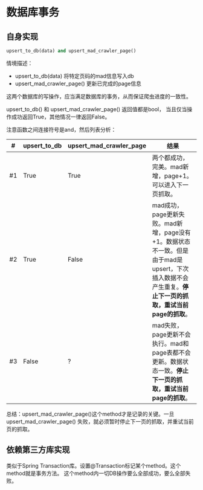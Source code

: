 # 数据库事务

## 自身实现
``` python
upsert_to_db(data) and upsert_mad_crawler_page()
```

情境描述：

- upsert_to_db(data) 将特定页码的mad信息写入db
- upsert_mad_crawler_page() 更新已完成的page信息

这两个数据库的写操作，应当满足数据库的事务，从而保证爬虫进度的一致性。

upsert_to_db() 和 upsert_mad_crawler_page() 返回值都是bool， 当且仅当操作成功返回True，其他情况一律返回False。

注意函数之间连接符号是and，然后列表分析：

|#|upsert_to_db|upsert_mad_crawler_page|结果|
|---|---|---|---|
|#1|True|True|两个都成功，完美。mad新增，page+1。可以进入下一页抓取。|
|#2|True|False|mad成功，page更新失败。mad新增，page没有+1。数据状态不一致。但是由于mad是upsert，下次插入数据不会产生重复。**停止下一页的抓取，重试当前page的抓取**。|
|#3|False|?|mad失败，page更新不会执行。mad和page表都不会更新。数据状态一致。**停止下一页的抓取，重试当前page的抓取**。|

总结：upsert_mad_crawler_page()这个method才是记录的关键。一旦 upsert_mad_crawler_page() 失败，就必须暂时停止下一页的抓取，并重试当前页的抓取。


## 依赖第三方库实现
类似于Spring Transaction库。设置@Transaction标记某个method。这个method就是事务方法。
这个method内一切DB操作要么全部成功，要么全部失败。